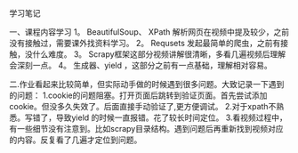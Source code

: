 学习笔记

一、课程内容学习
1。 BeautifulSoup、 XPath 解析网页在视频中提及较少，之前没有接触过，需要课外找资料学习。
2。 Requsets 发起最简单的爬虫，之前有接触，没什么难度。
3。 Scrapy框架这部分视频讲解很清晰，多看几遍视频后理解会深刻一点。
4。 生成器、yield ，这部分之前有一点基础，理解相对容易。

二.作业看起来比较简单，但实际动手做的时候遇到很多问题。大致记录一下遇到的问题：
1.cookie的问题阻塞。打开页面后跳转到验证页面。首先尝试添加cookie。但没多久失效了。后面直接手动验证了,更方便调试。
2.对于xpath不熟悉。写错了，导致yield 的时候一直报错。花了较长时间定位。
3.看视频过程中，有一些细节没有注意到。比如scrapy目录结构。遇到问题后再重新找到视频对应的内容。反复看了几遍才定位到问题。
